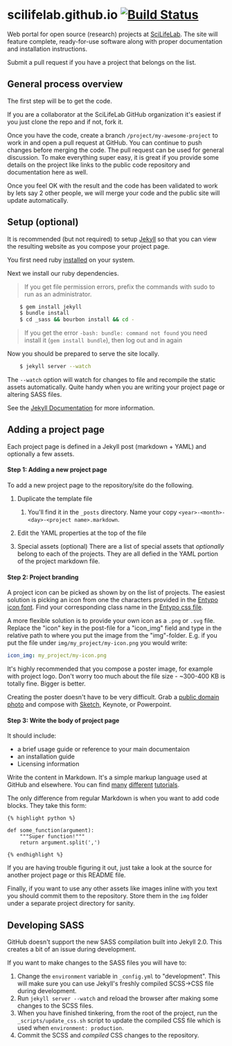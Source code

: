 # scilifelab.github.io [![Build Status](https://travis-ci.org/SciLifeLab/scilifelab.github.io.svg?branch=master)](https://travis-ci.org/SciLifeLab/scilifelab.github.io)

Web portal for open source (research) projects at [SciLifeLab](http://www.scilifelab.se/). The site will feature complete, ready-for-use software along with proper documentation and installation instructions.

Submit a pull request if you have a project that belongs on the list.


## General process overview
The first step will be to get the code.

If you are a collaborator at the SciLifeLab GitHub organization it's easiest if you just clone the repo and if not, fork it.

Once you have the code, create a branch ``/project/my-awesome-project`` to work in and open a pull request at GitHub. You can continue to push changes before merging the code. The pull request can be used for general discussion. To make everything super easy, it is great if you provide some details on the project like links to the public code repository and documentation here as well.

Once you feel OK with the result and the code has been validated to work by lets say 2 other people, we will merge your code and the public site will update automatically.


## Setup (optional)
It is recommended (but not required) to setup [Jekyll][jekyll] so that you can view the resulting website as you compose your project page.

You first need ruby [installed][ruby install] on your system.

Next we install our ruby dependencies.

> If you get file permission errors, prefix the commands with sudo to run as an administrator.

```bash
    $ gem install jekyll
    $ bundle install
    $ cd _sass && bourbon install && cd -
```

> If you get the error `-bash: bundle: command not found` you need install it (`gem install bundle`), then log out and in again

Now you should be prepared to serve the site locally.

```bash
    $ jekyll server --watch
```

The ``--watch`` option will watch for changes to file and recompile the static assets automatically. Quite handy when you are writing your project page or altering SASS files.

See the [Jekyll Documentation](http://jekyllrb.com/docs/installation/) for more information.


## Adding a project page
Each project page is defined in a Jekyll post (markdown + YAML) and optionally a few assets.

#### Step 1: Adding a new project page
To add a new project page to the repository/site do the following.

1. Duplicate the template file

	1. You'll find it in the ``_posts`` directory. Name your copy ``<year>-<month>-<day>-<project name>.markdown``.

2. Edit the YAML properties at the top of the file

3. Special assets (optional)
There are a list of special assets that *optionally* belong to each of the projects. They are all defied in the YAML portion of the project markdown file.

#### Step 2: Project branding
A project icon can be picked as shown by on the list of projects. The easiest solution is picking an icon from one the characters provided in the [Entypo icon font][entypo]. Find your corresponding class name in the [Entypo css file](http://cdn.jsdelivr.net/font-entypo/0.1/dev/entypo.css).

A more flexible solution is to provide your own icon as a ``.png`` or ``.svg`` file. Replace the "icon" key in the post-file for a "icon_img" field and type in the relative path to where you put the image from the "img"-folder. E.g. if you put the file under ``img/my_project/my-icon.png`` you would write:

```yaml
icon_img: my_project/my-icon.png
```

It's highly recommended that you compose a poster image, for example with project logo. Don't worry too much about the file size - ~300-400 KB is totally fine. Bigger is better.

Creating the poster doesn't have to be very difficult. Grab a [public domain][unsplash] [photo][magdeleine] and compose with [Sketch][sketch], Keynote, or Powerpoint.

#### Step 3: Write the body of project page

It should include:
- a brief usage guide or reference to your main documentaion
- an installation guide
- Licensing information

Write the content in Markdown. It's a simple markup language used at GitHub and elsewhere. You can find [many][gh-markdown] [different][tuts-markdown] [tutorials][md-tutorial].

The only difference from regular Markdown is when you want to add code blocks. They take this form:

```liquid
{% highlight python %}

def some_function(argument):
    """Super function!"""
    return argument.split(',')

{% endhighlight %}
```

If you are having trouble figuring it out, just take a look at the source for another project page or this README file.

Finally, if you want to use any other assets like images inline with you text you should commit them to the repository. Store them in the ``img`` folder under a separate project directory for sanity.


## Developing SASS
GitHub doesn't support the new SASS compilation built into Jekyll 2.0. This creates a bit of an issue during development.

If you want to make changes to the SASS files you will have to:

1. Change the ``environment`` variable in ``_config.yml`` to "development". This will make sure you can use Jekyll's freshly compiled SCSS->CSS file during development.
2. Run ``jekyll server --watch`` and reload the browser after making some changes to the SCSS files.
3. When you have finished tinkering, from the root of the project, run the ``_scripts/update_css.sh`` script to update the compiled CSS file which is used when ``environment: production``.
4. Commit the SCSS and *compiled* CSS changes to the repository.


[ruby install]: https://www.google.com/search?q=install+ruby&oq=install+ruby&aqs=chrome..69i57j0l5.469j0j1&sourceid=chrome&es_sm=91&ie=UTF-8 "Google 'ruby install'"
[jekyll]: http://jekyllrb.com/
[entypo]: http://www.entypo.com/characters/
[entypo-css]: http://cdn.jsdelivr.net/font-entypo/0.1/dev/entypo.css
[gh-markdown]: https://help.github.com/articles/markdown-basics
[tuts-markdown]: http://code.tutsplus.com/tutorials/markdown-the-ins-and-outs--net-25482
[md-tutorial]: http://markdowntutorial.com/
[sketch]: http://bohemiancoding.com/sketch/
[unsplash]: http://unsplash.com/
[magdeleine]: http://magdeleine.co/
